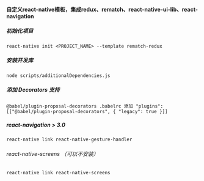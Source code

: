 #### 自定义react-native模板，集成redux、rematch、react-native-ui-lib、react-navigation
##### 初始化项目
`react-native init <PROJECT_NAME> --template rematch-redux`
##### 安装开发库
`node scripts/additionalDependencies.js`
##### 添加 Decorators 支持
`@babel/plugin-proposal-decorators .babelrc 添加 "plugins": [["@babel/plugin-proposal-decorators", { "legacy": true }]]`
##### react-navigation > 3.0
`react-native link react-native-gesture-handler`
###### react-native-screens （可以不安装）
`react-native link react-native-screens`
